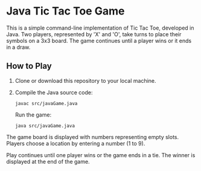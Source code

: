 # Java Tic Tac Toe Game

This is a simple command-line implementation of Tic Tac Toe, developed in Java. Two players, represented by 'X' and 'O', take turns to place their symbols on a 3x3 board. The game continues until a player wins or it ends in a draw.

## How to Play

1. Clone or download this repository to your local machine.

2. Compile the Java source code:

   ```shell
   javac src/javaGame.java
   ```
   Run the game:
   
   ```shell
   java src/javaGame.java
   ```
   
The game board is displayed with numbers representing empty slots. Players choose a location by entering a number (1 to 9).

Play continues until one player wins or the game ends in a tie. The winner is displayed at the end of the game.
